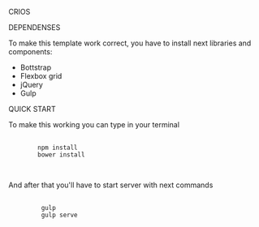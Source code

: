 CRIOS

DEPENDENSES

To make this template work correct, you have to install next libraries and components:
 * Bottstrap
 * Flexbox grid
 * jQuery
 * Gulp

 QUICK START
 
To make this working you can type in your terminal
 <pre>
    <code>
        npm install
        bower install
    </code>
 </pre>
 
 And after that you'll have to start server with next commands
 <pre>
     <code>
         gulp
         gulp serve
     </code>
  </pre>


    
